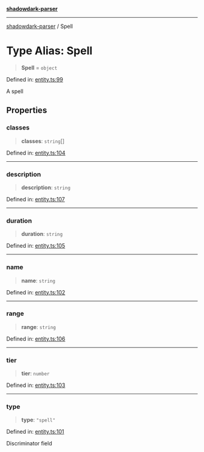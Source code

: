 [**shadowdark-parser**](../README.md)

***

[shadowdark-parser](../globals.md) / Spell

# Type Alias: Spell

> **Spell** = `object`

Defined in: [entity.ts:99](https://github.com/ashleytowner/shadowdark-parser/blob/dabe9e4969052fd9b68d443cdc0e58a3975f21cc/src/entity.ts#L99)

A spell

## Properties

### classes

> **classes**: `string`[]

Defined in: [entity.ts:104](https://github.com/ashleytowner/shadowdark-parser/blob/dabe9e4969052fd9b68d443cdc0e58a3975f21cc/src/entity.ts#L104)

***

### description

> **description**: `string`

Defined in: [entity.ts:107](https://github.com/ashleytowner/shadowdark-parser/blob/dabe9e4969052fd9b68d443cdc0e58a3975f21cc/src/entity.ts#L107)

***

### duration

> **duration**: `string`

Defined in: [entity.ts:105](https://github.com/ashleytowner/shadowdark-parser/blob/dabe9e4969052fd9b68d443cdc0e58a3975f21cc/src/entity.ts#L105)

***

### name

> **name**: `string`

Defined in: [entity.ts:102](https://github.com/ashleytowner/shadowdark-parser/blob/dabe9e4969052fd9b68d443cdc0e58a3975f21cc/src/entity.ts#L102)

***

### range

> **range**: `string`

Defined in: [entity.ts:106](https://github.com/ashleytowner/shadowdark-parser/blob/dabe9e4969052fd9b68d443cdc0e58a3975f21cc/src/entity.ts#L106)

***

### tier

> **tier**: `number`

Defined in: [entity.ts:103](https://github.com/ashleytowner/shadowdark-parser/blob/dabe9e4969052fd9b68d443cdc0e58a3975f21cc/src/entity.ts#L103)

***

### type

> **type**: `"spell"`

Defined in: [entity.ts:101](https://github.com/ashleytowner/shadowdark-parser/blob/dabe9e4969052fd9b68d443cdc0e58a3975f21cc/src/entity.ts#L101)

Discriminator field
